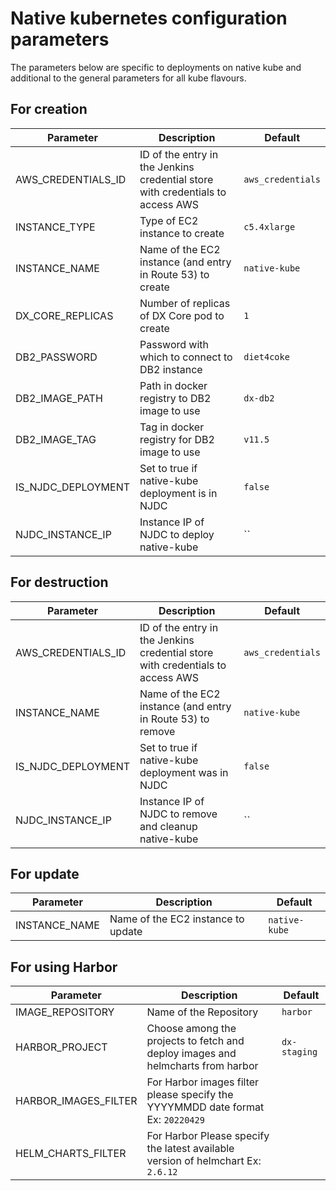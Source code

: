 # Native kubernetes configuration parameters

The parameters below are specific to deployments on native kube and additional to the general parameters for all kube flavours.
## For creation

| Parameter | Description | Default |
|--|--|--|
| AWS_CREDENTIALS_ID | ID of the entry in the Jenkins credential store with credentials to access AWS | `aws_credentials` |
| INSTANCE_TYPE | Type of EC2 instance to create | `c5.4xlarge` |
| INSTANCE_NAME | Name of the EC2 instance (and entry in Route 53) to create | `native-kube` |
| DX_CORE_REPLICAS | Number of replicas of DX Core pod to create | `1` |
| DB2_PASSWORD | Password with which to connect to DB2 instance | `diet4coke` |
| DB2_IMAGE_PATH | Path in docker registry to DB2 image to use | `dx-db2` |
| DB2_IMAGE_TAG | Tag in docker registry for DB2 image to use | `v11.5` |
| IS_NJDC_DEPLOYMENT | Set to true if native-kube deployment is in NJDC | `false` |
| NJDC_INSTANCE_IP | Instance IP of NJDC to deploy native-kube | `` |

## For destruction

| Parameter | Description | Default |
|--|--|--|
| AWS_CREDENTIALS_ID | ID of the entry in the Jenkins credential store with credentials to access AWS | `aws_credentials` |
| INSTANCE_NAME | Name of the EC2 instance (and entry in Route 53) to remove | `native-kube` |
| IS_NJDC_DEPLOYMENT | Set to true if native-kube deployment was in NJDC | `false` |
| NJDC_INSTANCE_IP | Instance IP of NJDC to remove and cleanup native-kube | `` |

## For update

| Parameter | Description | Default |
|--|--|--|
| INSTANCE_NAME | Name of the EC2 instance to update | `native-kube` |

## For using Harbor 

| Parameter | Description | Default |
|--|--|--|
| IMAGE_REPOSITORY | Name of the Repository | `harbor` |
| HARBOR_PROJECT | Choose among the projects to fetch and deploy images and helmcharts from harbor  | `dx-staging` |
| HARBOR_IMAGES_FILTER | For Harbor images filter please specify the YYYYMMDD date format Ex: `20220429`  |  |
| HELM_CHARTS_FILTER | For Harbor Please specify the latest available version of helmchart Ex: `2.6.12`  |  |

